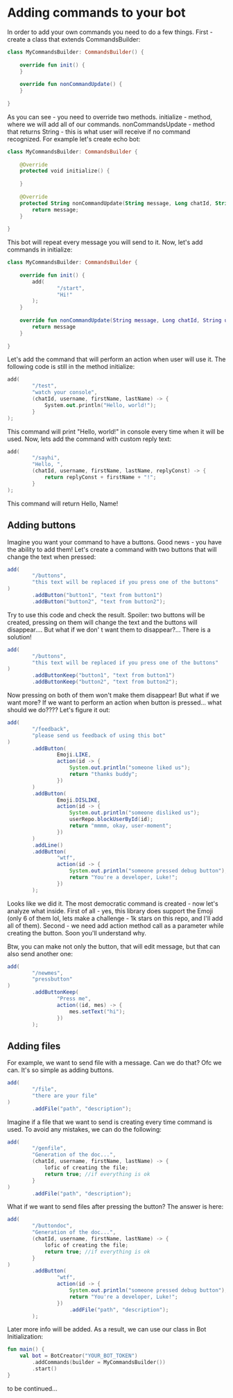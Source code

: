 # Adding commands to your bot

In order to add your own commands you need to do a few things. First - create a class that extends CommandsBuilder:

```kotlin
class MyCommandsBuilder: CommandsBuilder() { 
     
    override fun init() {
    }
    
    override fun nonCommandUpdate() {
    }
    
}
```

As you can see - you need to override two methods. initialize - method, where we will add all of our commands. 
nonCommandsUpdate - method that returns String - this is what user will receive if no command recognized. For example let's create
echo bot:

```kotlin
class MyCommandsBuilder: CommandsBuilder { 
    
    @Override 
    protected void initialize() {
    
    }
    
    @Override 
    protected String nonCommandUpdate(String message, Long chatId, String username, String firstName, String lastName) {
        return message;
    }
    
}
```

This bot will repeat every message you will send to it. Now, let's add commands in initialize:

```kotlin
class MyCommandsBuilder: CommandsBuilder {
    
    override fun init() {
        add(
                "/start", 
                "Hi!"
        );
    }
    
    override fun nonCommandUpdate(String message, Long chatId, String username, String firstName, String lastName) {
        return message
    }
    
}
```

Let's add the command that will perform an action when user will use it. The following code is still in the method
initialize:

```kotlin
add(
        "/test", 
        "watch your console",
        (chatId, username, firstName, lastName) -> {
            System.out.println("Hello, world!");
        }
);
```

This command will print "Hello, world!" in console every time when it will be used. 
Now, lets add the command with custom reply text:

```kotlin
add(
        "/sayhi", 
        "Hello, ",
        (chatId, username, firstName, lastName, replyConst) -> {
            return replyConst + firstName + "!";
        }
);
```

This command will return Hello, Name!

## Adding buttons

Imagine you want your command to have a buttons. Good news - you have the ability to add them!
Let's create a command with two buttons that will change the text when pressed:

```java
add(
        "/buttons", 
        "this text will be replaced if you press one of the buttons"
)
        .addButton("button1", "text from button1")
        .addButton("button2", "text from button2");
```

Try to use this code and check the result. Spoiler: two buttons will be created,
pressing on them will change the text and the buttons will disappear....
But what if we don' t want them to disappear?... There is a solution!

```java
add(
        "/buttons", 
        "this text will be replaced if you press one of the buttons"
)
        .addButtonKeep("button1", "text from button1")
        .addButtonKeep("button2", "text from button2");
```

Now pressing on both of them won't make them disappear! But what if we want more? If we want to perform an action
when button is pressed... what should we do???? Let's figure it out:

```java
add(
        "/feedback", 
        "please send us feedback of using this bot"
)
        .addButton(
                Emoji.LIKE,
                action(id -> {
                    System.out.println("someone liked us");
                    return "thanks buddy";
                })
        )
        .addButton(
                Emoji.DISLIKE,
                action(id -> {
                    System.out.println("someone disliked us");
                    userRepo.blockUserById(id);
                    return "mmmm, okay, user-moment";
                })
        )
        .addLine()
        .addButton(
                "wtf",
                action(id -> {
                    System.out.println("someone pressed debug button");
                    return "You're a developer, Luke!";
                })
        );
```

Looks like we did it. The most democratic command is created - now let's analyze what inside. First of all - yes,
this library does support the Emoji (only 6 of them lol, lets make a challenge - 1k stars on this repo, and I'll add all of them). 
Second - we need add action method call as a parameter while creating the button.
Soon you'll understand why.

Btw, you can make not only the button, that will edit message, but that can also send another one:

```java
add(
        "/newmes",
        "pressbutton"
)
        .addButtonKeep(
                "Press me",
                action((id, mes) -> {
                    mes.setText("hi");
                })
        );
```

## Adding files

For example, we want to send file with a message. Can we do that? Ofc we can. It's so simple as 
adding buttons.

```java
add(
        "/file", 
        "there are your file"
)
        .addFile("path", "description");
```

Imagine if a file that we want to send is creating every time command is used. To avoid any mistakes, we can do the following:

```java
add(
        "/genfile",
        "Generation of the doc...",
        (chatId, username, firstName, lastName) -> {
            lofic of creating the file;
            return true; //if everything is ok
        }
)
        .addFile("path", "description");
```

What if we want to send files after pressing the button? 
The answer is here:

```java
add(
        "/buttondoc",
        "Generation of the doc...",
        (chatId, username, firstName, lastName) -> {
            lofic of creating the file;
            return true; //if everything is ok
        }
)
        .addButton(
                "wtf",
                action(id -> {
                    System.out.println("someone pressed debug button");
                    return "You're a developer, Luke!";
                })
                    .addFile("path", "description");
        );
```

Later more info will be added. As a result, we can use our class in Bot Initialization:

```kotlin
fun main() {
    val bot = BotCreator("YOUR_BOT_TOKEN")
        .addCommands(builder = MyCommandsBuilder())
        .start()
}
```

to be continued...
